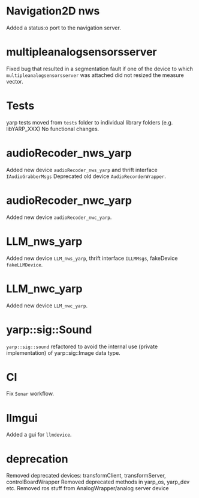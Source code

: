 # Navigation2D nws

Added a status:o port to the navigation server.

# multipleanalogsensorsserver

Fixed bug that resulted in a segmentation fault if one of the device to which
`multipleanalogsensorsserver` was attached did not resized the measure vector.

# Tests
yarp tests moved from `tests` folder to individual library folders (e.g. libYARP_XXX)
No functional changes.

# audioRecoder_nws_yarp

Added new device `audioRecoder_nws_yarp` and thrift interface `IAudioGrabberMsgs`
Deprecated old device `AudioRecorderWrapper`.

# audioRecoder_nwc_yarp

Added new device `audioRecoder_nwc_yarp`.

# LLM_nws_yarp

Added new device `LLM_nws_yarp`, thrift interface `ILLMMsgs`, fakeDevice `fakeLLMDevice`.

# LLM_nwc_yarp

Added new device `LLM_nwc_yarp`.

# yarp::sig::Sound

`yarp::sig::sound` refactored to avoid the internal use (private implementation) of yarp::sig::Image data type.

# CI

Fix `Sonar` workflow.

# llmgui

Added a gui for `llmdevice`.

# deprecation

Removed deprecated devices: transformClient, transformServer, controlBoardWrapper
Removed deprecated methods in yarp_os, yarp_dev etc.
Removed ros stuff from AnalogWrapper/analog server device